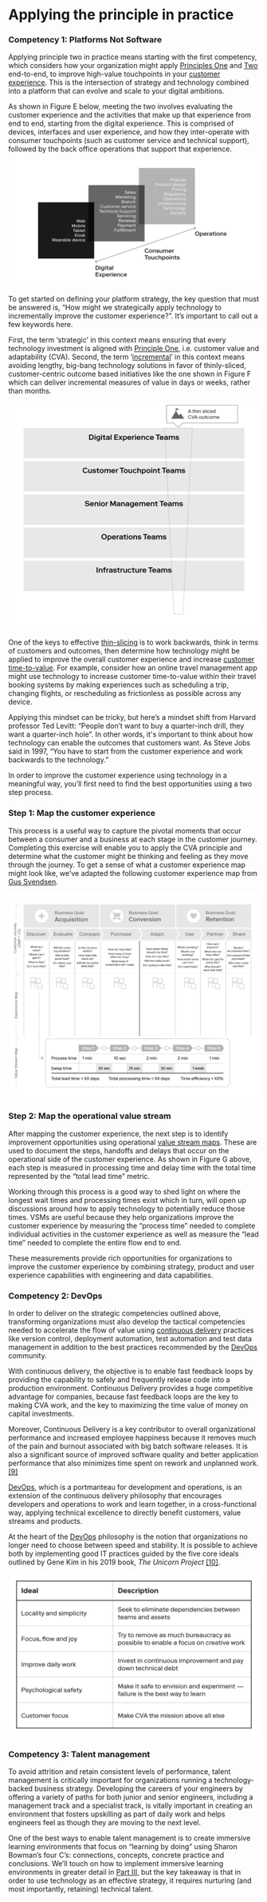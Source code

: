 # Applying the principle in practice

### Competency 1: Platforms Not Software

Applying principle two in practice means starting with the first competency, which considers how your organization might apply [Principles One](../principle-one-focus-on-customer-value-and-adaptability/) and [Two](./) end-to-end, to improve high-value touchpoints in your [customer experience](../../glossary.md). This is the intersection of strategy and technology combined into a platform that can evolve and scale to your digital ambitions.

As shown in Figure E below, meeting the two involves evaluating the customer experience and the activities that make up that experience from end to end, starting from the digital experience. This is comprised of devices, interfaces and user experience, and how they inter-operate with consumer touchpoints \(such as customer service and technical support\), followed by the back office operations that support that experience.

![Figure E: Technology as strategy, end to end](../../.gitbook/assets/5%20%281%29%20%282%29.png)

To get started on defining your platform strategy, the key question that must be answered is, “How might we strategically apply technology to incrementally improve the customer experience?”. It’s important to call out a few keywords here.

First, the term ‘strategic’ in this context means ensuring that every technology investment is aligned with [Principle One](../principle-one-focus-on-customer-value-and-adaptability/), i.e. customer value and adaptability \(CVA\). Second, the term ‘[incremental](../../glossary.md)’ in this context means avoiding lengthy, big-bang technology solutions in favor of thinly-sliced, customer-centric outcome based initiatives like the one shown in Figure F which can deliver incremental measures of value in days or weeks, rather than months.

![Figure F: Example of a thin-sliced, short cycle outcome](../../.gitbook/assets/1%20%283%29%20%282%29.png)

One of the keys to effective [thin-slicing](../../glossary.md) is to work backwards, think in terms of customers and outcomes, then determine how technology might be applied to improve the overall customer experience and increase [customer time-to-value](../../glossary.md). For example, consider how an online travel management app might use technology to increase customer time-to-value within their travel booking systems by making experiences such as scheduling a trip, changing flights, or rescheduling as frictionless as possible across any device.

Applying this mindset can be tricky, but here’s a mindset shift from Harvard professor Ted Levitt: “People don’t want to buy a quarter-inch drill, they want a quarter-inch hole”. In other words, it's important to think about how technology can enable the outcomes that customers want. As Steve Jobs said in 1997, “You have to start from the customer experience and work backwards to the technology.”

In order to improve the customer experience using technology in a meaningful way, you’ll first need to find the best opportunities using a two step process.

### Step 1: Map the customer experience

This process is a useful way to capture the pivotal moments that occur between a consumer and a business at each stage in the customer journey. Completing this exercise will enable you to apply the CVA principle and determine what the customer might be thinking and feeling as they move through the journey. To get a sense of what a customer experience map might look like, we’ve adapted the following customer experience map from [Gus Svendsen](https://medium.com/@svencali).

![Figure G: Example of a customer experience map and value stream map](../../.gitbook/assets/2%20%282%29%20%283%29%20%283%29.png)

### Step 2: Map the operational value stream

After mapping the customer experience, the next step is to identify improvement opportunities using operational [value stream maps](../../glossary.md). These are used to document the steps, handoffs and delays that occur on the operational side of the customer experience. As shown in Figure G above, each step is measured in processing time and delay time with the total time represented by the “total lead time” metric.

Working through this process is a good way to shed light on where the longest wait times and processing times exist which in turn, will open up discussions around how to apply technology to potentially reduce those times. VSMs are useful because they help organizations improve the customer experience by measuring the “process time” needed to complete individual activities in the customer experience as well as measure the “lead time” needed to complete the entire flow end to end.

These measurements provide rich opportunities for organizations to improve the customer experience by combining strategy, product and user experience capabilities with engineering and data capabilities.

### Competency 2: DevOps

In order to deliver on the strategic competencies outlined above, transforming organizations must also develop the tactical competencies needed to accelerate the flow of value using [continuous delivery](https://docs.google.com/document/d/1Bd9xRQQZfc-b9eTFUaAZQ7_KB7fiwk4MjWd5cErio_U/edit#) practices like version control, deployment automation, test automation and test data management in addition to the best practices recommended by the [DevOps](https://docs.google.com/document/d/1Bd9xRQQZfc-b9eTFUaAZQ7_KB7fiwk4MjWd5cErio_U/edit#) community.

With continuous delivery, the objective is to enable fast feedback loops by providing the capability to safely and frequently release code into a production environment. Continuous Delivery provides a huge competitive advantage for companies, because fast feedback loops are the key to making CVA work, and the key to maximizing the time value of money on capital investments.

Moreover, Continuous Delivery is a key contributor to overall organizational performance and increased employee happiness because it removes much of the pain and burnout associated with big batch software releases. It is also a significant source of improved software quality and better application performance that also minimizes time spent on rework and unplanned work. [\[9\]](../../04-endnotes/endnotes.md)

[DevOps](../../glossary.md), which is a portmanteau for development and operations, is an extension of the continuous delivery philosophy that encourages developers and operations to work and learn together, in a cross-functional way, applying technical excellence to directly benefit customers, value streams and products.

At the heart of the [DevOps](../../glossary.md) philosophy is the notion that organizations no longer need to choose between speed and stability. It is possible to achieve both by implementing good IT practices guided by the five core ideals outlined by Gene Kim in his 2019 book, _The Unicorn Project_ [\[10\]](../../04-endnotes/endnotes.md).

![Table 2: The Five Ideals of DevOps](../../.gitbook/assets/3%20%283%29%20%282%29%20%282%29.png)

### Competency 3: Talent management

To avoid attrition and retain consistent levels of performance, talent management is critically important for organizations running a technology-backed business strategy. Developing the careers of your engineers by offering a variety of paths for both junior and senior engineers, including a management track and a specialist track, is vitally important in creating an environment that fosters upskilling as part of daily work and helps engineers feel as though they are moving to the next level.

One of the best ways to enable talent management is to create immersive learning environments that focus on “learning by doing” using Sharon Bowman’s four C’s: connections, concepts, concrete practice and conclusions. We’ll touch on how to implement immersive learning environments in greater detail in [Part III](../../03-micro-transformation/part-three-introduction.md), but the key takeaway is that in order to use technology as an effective strategy, it requires nurturing \(and most importantly, retaining\) technical talent.

